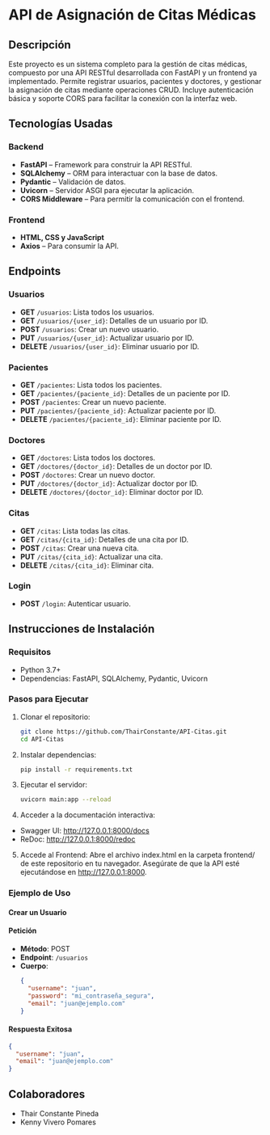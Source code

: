 # **API de Asignación de Citas Médicas**

## **Descripción**

Este proyecto es un sistema completo para la gestión de citas médicas, compuesto por una API RESTful desarrollada con FastAPI y un frontend ya implementado. Permite registrar usuarios, pacientes y doctores, y gestionar la asignación de citas mediante operaciones CRUD. Incluye autenticación básica y soporte CORS para facilitar la conexión con la interfaz web.

## **Tecnologías Usadas**

### Backend
- **FastAPI** – Framework para construir la API RESTful.
- **SQLAlchemy** – ORM para interactuar con la base de datos.
- **Pydantic** – Validación de datos.
- **Uvicorn** – Servidor ASGI para ejecutar la aplicación.
- **CORS Middleware** – Para permitir la comunicación con el frontend.

### Frontend
- **HTML, CSS y JavaScript**
- **Axios** – Para consumir la API.

## **Endpoints**

### **Usuarios**
- **GET** `/usuarios`: Lista todos los usuarios.
- **GET** `/usuarios/{user_id}`: Detalles de un usuario por ID.
- **POST** `/usuarios`: Crear un nuevo usuario.
- **PUT** `/usuarios/{user_id}`: Actualizar usuario por ID.
- **DELETE** `/usuarios/{user_id}`: Eliminar usuario por ID.

### **Pacientes**
- **GET** `/pacientes`: Lista todos los pacientes.
- **GET** `/pacientes/{paciente_id}`: Detalles de un paciente por ID.
- **POST** `/pacientes`: Crear un nuevo paciente.
- **PUT** `/pacientes/{paciente_id}`: Actualizar paciente por ID.
- **DELETE** `/pacientes/{paciente_id}`: Eliminar paciente por ID.

### **Doctores**
- **GET** `/doctores`: Lista todos los doctores.
- **GET** `/doctores/{doctor_id}`: Detalles de un doctor por ID.
- **POST** `/doctores`: Crear un nuevo doctor.
- **PUT** `/doctores/{doctor_id}`: Actualizar doctor por ID.
- **DELETE** `/doctores/{doctor_id}`: Eliminar doctor por ID.

### **Citas**
- **GET** `/citas`: Lista todas las citas.
- **GET** `/citas/{cita_id}`: Detalles de una cita por ID.
- **POST** `/citas`: Crear una nueva cita.
- **PUT** `/citas/{cita_id}`: Actualizar una cita.
- **DELETE** `/citas/{cita_id}`: Eliminar cita.

### **Login**
- **POST** `/login`: Autenticar usuario.

## **Instrucciones de Instalación**

### **Requisitos**
- Python 3.7+
- Dependencias: FastAPI, SQLAlchemy, Pydantic, Uvicorn

### **Pasos para Ejecutar**

1. Clonar el repositorio:
   ```bash
   git clone https://github.com/ThairConstante/API-Citas.git
   cd API-Citas

2. Instalar dependencias:
   ```bash
   pip install -r requirements.txt

3. Ejecutar el servidor:
   ```bash
   uvicorn main:app --reload

4. Acceder a la documentación interactiva:

- Swagger UI: http://127.0.0.1:8000/docs
- ReDoc: http://127.0.0.1:8000/redoc

5. Accede al Frontend:
Abre el archivo index.html en la carpeta frontend/ de este repositorio en tu navegador. Asegúrate de que la API esté ejecutándose en http://127.0.0.1:8000.
   
### **Ejemplo de Uso**

#### Crear un Usuario
#### **Petición**
- **Método**: POST
- **Endpoint**: `/usuarios`
- **Cuerpo**:
  ```json
  {
    "username": "juan",
    "password": "mi_contraseña_segura",
    "email": "juan@ejemplo.com"
  }
  ```

#### **Respuesta Exitosa**
```json
{
  "username": "juan",
  "email": "juan@ejemplo.com"
}
```
## Colaboradores
- Thair Constante Pineda  
- Kenny Vivero Pomares 